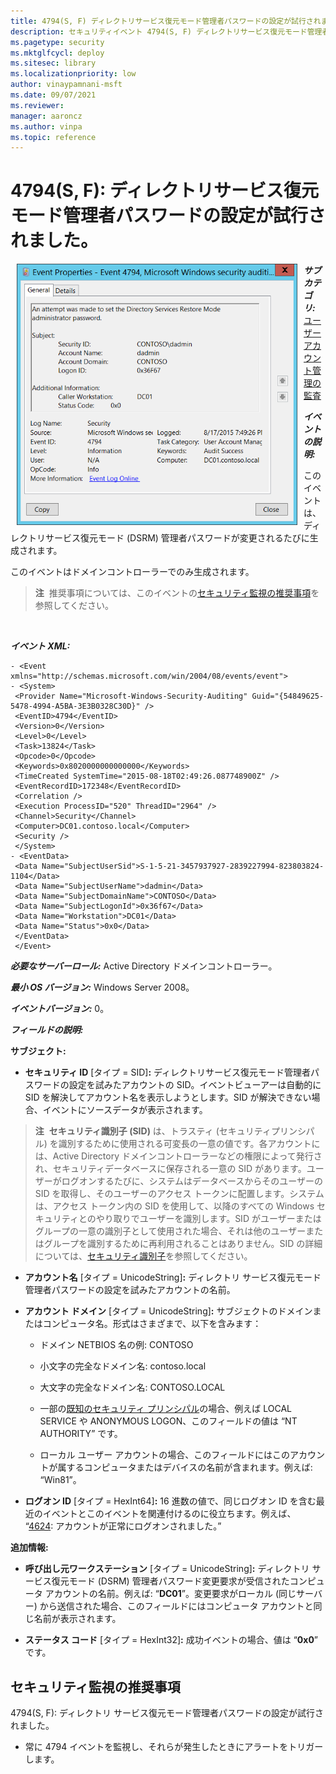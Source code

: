 ```yaml
---
title: 4794(S, F) ディレクトリサービス復元モード管理者パスワードの設定が試行されました。
description: セキュリティイベント 4794(S, F) ディレクトリサービス復元モード管理者パスワードの設定が試行されましたについて説明します。
ms.pagetype: security
ms.mktglfcycl: deploy
ms.sitesec: library
ms.localizationpriority: low
author: vinaypamnani-msft
ms.date: 09/07/2021
ms.reviewer: 
manager: aaroncz
ms.author: vinpa
ms.topic: reference
---
```


# 4794(S, F): ディレクトリサービス復元モード管理者パスワードの設定が試行されました。

<img src="images/event-4794.png" alt="Event 4794 illustration" width="449" height="418" hspace="10" align="left" />

***サブカテゴリ:***&nbsp;[ユーザーアカウント管理の監査](audit-user-account-management.md)

***イベントの説明:***

このイベントは、ディレクトリサービス復元モード (DSRM) 管理者パスワードが変更されるたびに生成されます。

このイベントはドメインコントローラーでのみ生成されます。

> **注**&nbsp;&nbsp;推奨事項については、このイベントの[セキュリティ監視の推奨事項](#security-monitoring-recommendations)を参照してください。

<br clear="all">

***イベント XML:***
```
- <Event xmlns="http://schemas.microsoft.com/win/2004/08/events/event">
- <System>
 <Provider Name="Microsoft-Windows-Security-Auditing" Guid="{54849625-5478-4994-A5BA-3E3B0328C30D}" /> 
 <EventID>4794</EventID> 
 <Version>0</Version> 
 <Level>0</Level> 
 <Task>13824</Task> 
 <Opcode>0</Opcode> 
 <Keywords>0x8020000000000000</Keywords> 
 <TimeCreated SystemTime="2015-08-18T02:49:26.087748900Z" /> 
 <EventRecordID>172348</EventRecordID> 
 <Correlation /> 
 <Execution ProcessID="520" ThreadID="2964" /> 
 <Channel>Security</Channel> 
 <Computer>DC01.contoso.local</Computer> 
 <Security /> 
 </System>
- <EventData>
 <Data Name="SubjectUserSid">S-1-5-21-3457937927-2839227994-823803824-1104</Data> 
 <Data Name="SubjectUserName">dadmin</Data> 
 <Data Name="SubjectDomainName">CONTOSO</Data> 
 <Data Name="SubjectLogonId">0x36f67</Data> 
 <Data Name="Workstation">DC01</Data> 
 <Data Name="Status">0x0</Data> 
 </EventData>
 </Event>

```

***必要なサーバーロール:*** Active Directory ドメインコントローラー。

***最小 OS バージョン:*** Windows Server 2008。

***イベントバージョン:*** 0。

***フィールドの説明:***

**サブジェクト:**

-   **セキュリティ ID** \[タイプ = SID\]**:** ディレクトリサービス復元モード管理者パスワードの設定を試みたアカウントの SID。イベントビューアーは自動的に SID を解決してアカウント名を表示しようとします。SID が解決できない場合、イベントにソースデータが表示されます。

> **注**&nbsp;&nbsp;**セキュリティ識別子 (SID)** は、トラスティ (セキュリティプリンシパル) を識別するために使用される可変長の一意の値です。各アカウントには、Active Directory ドメインコントローラーなどの権限によって発行され、セキュリティデータベースに保存される一意の SID があります。ユーザーがログオンするたびに、システムはデータベースからそのユーザーの SID を取得し、そのユーザーのアクセス トークンに配置します。システムは、アクセス トークン内の SID を使用して、以降のすべての Windows セキュリティとのやり取りでユーザーを識別します。SID がユーザーまたはグループの一意の識別子として使用された場合、それは他のユーザーまたはグループを識別するために再利用されることはありません。SID の詳細については、[セキュリティ識別子](/windows/access-protection/access-control/security-identifiers)を参照してください。

-   **アカウント名** \[タイプ = UnicodeString\]**:** ディレクトリ サービス復元モード管理者パスワードの設定を試みたアカウントの名前。

-   **アカウント ドメイン** \[タイプ = UnicodeString\]**:** サブジェクトのドメインまたはコンピュータ名。形式はさまざまで、以下を含みます：

    -   ドメイン NETBIOS 名の例: CONTOSO

    -   小文字の完全なドメイン名: contoso.local

    -   大文字の完全なドメイン名: CONTOSO.LOCAL

    -   一部の[既知のセキュリティ プリンシパル](/windows/security/identity-protection/access-control/security-identifiers)の場合、例えば LOCAL SERVICE や ANONYMOUS LOGON、このフィールドの値は “NT AUTHORITY” です。

    -   ローカル ユーザー アカウントの場合、このフィールドにはこのアカウントが属するコンピュータまたはデバイスの名前が含まれます。例えば: “Win81”。

-   **ログオン ID** \[タイプ = HexInt64\]**:** 16 進数の値で、同じログオン ID を含む最近のイベントとこのイベントを関連付けるのに役立ちます。例えば、 “[4624](event-4624.md): アカウントが正常にログオンされました。”

**追加情報:**

-   **呼び出し元ワークステーション** \[タイプ = UnicodeString\]**:** ディレクトリ サービス復元モード (DSRM) 管理者パスワード変更要求が受信されたコンピュータ アカウントの名前。例えば: “**DC01**”。変更要求がローカル (同じサーバー) から送信された場合、このフィールドにはコンピュータ アカウントと同じ名前が表示されます。

-   **ステータス コード** \[タイプ = HexInt32\]**:** 成功イベントの場合、値は “**0x0**” です。

## セキュリティ監視の推奨事項

4794(S, F): ディレクトリ サービス復元モード管理者パスワードの設定が試行されました。

-   常に 4794 イベントを監視し、それらが発生したときにアラートをトリガーします。
